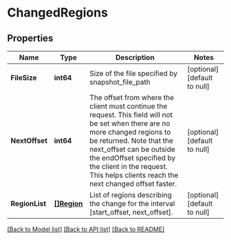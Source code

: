 # ChangedRegions

## Properties
Name | Type | Description | Notes
------------ | ------------- | ------------- | -------------
**FileSize** | **int64** | Size of the file specified by snapshot_file_path | [optional] [default to null]
**NextOffset** | **int64** | The offset from where the client must continue the request. This field will not be set when there are no more changed regions to be returned. Note that the next_offset can be outside the endOffset specified by the client in the request. This helps clients reach the next changed offset faster.  | [optional] [default to null]
**RegionList** | [**[]Region**](region.md) | List of regions describing the change for the interval [start_offset, next_offset].  | [optional] [default to null]

[[Back to Model list]](../README.md#documentation-for-models) [[Back to API list]](../README.md#documentation-for-api-endpoints) [[Back to README]](../README.md)
